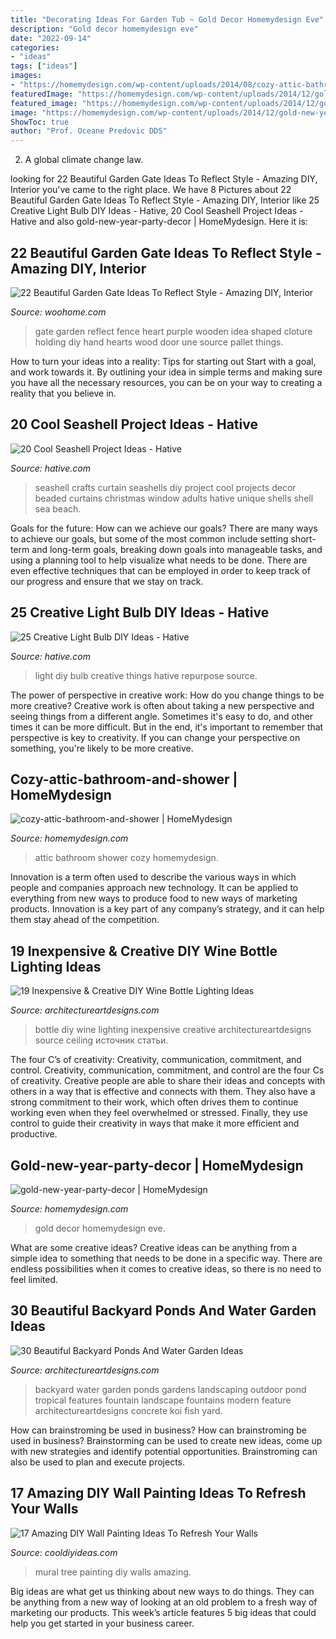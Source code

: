 ```yaml
---
title: "Decorating Ideas For Garden Tub ~ Gold Decor Homemydesign Eve"
description: "Gold decor homemydesign eve"
date: "2022-09-14"
categories:
- "ideas"
tags: ["ideas"]
images:
- "https://homemydesign.com/wp-content/uploads/2014/08/cozy-attic-bathroom-and-shower.jpg"
featuredImage: "https://homemydesign.com/wp-content/uploads/2014/12/gold-new-year-party-decor.jpg"
featured_image: "https://homemydesign.com/wp-content/uploads/2014/12/gold-new-year-party-decor.jpg"
image: "https://homemydesign.com/wp-content/uploads/2014/12/gold-new-year-party-decor.jpg"
ShowToc: true
author: "Prof. Oceane Predovic DDS"
---
```



2. A global climate change law.

	

		
looking for 22 Beautiful Garden Gate Ideas To Reflect Style - Amazing DIY, Interior you've came to the right place. We have 8 Pictures about 22 Beautiful Garden Gate Ideas To Reflect Style - Amazing DIY, Interior like 25 Creative Light Bulb DIY Ideas - Hative, 20 Cool Seashell Project Ideas - Hative and also gold-new-year-party-decor | HomeMydesign. Here it is:
		
    
## 22 Beautiful Garden Gate Ideas To Reflect Style - Amazing DIY, Interior

<img loading=lazy src="http://www.woohome.com/wp-content/uploads/2014/03/garden-gate-20.jpg" onerror="this.onerror=null;this.src='https://tse4.mm.bing.net/th?id=OIP.WbJj-2zvWaOQxS12KIGkEQHaJ4&amp;pid=15.1';" alt="22 Beautiful Garden Gate Ideas To Reflect Style - Amazing DIY, Interior">

_Source: woohome.com_

>gate garden reflect fence heart purple wooden idea shaped cloture holding diy hand hearts wood door une source pallet things. 

	

How to turn your ideas into a reality: Tips for starting out
Start with a goal, and work towards it. By outlining your idea in simple terms and making sure you have all the necessary resources, you can be on your way to creating a reality that you believe in.

    
## 20 Cool Seashell Project Ideas - Hative

<img loading=lazy src="https://hative.com/wp-content/uploads/2014/12/seashell-project-ideas/2-seashell-curtain.jpg" onerror="this.onerror=null;this.src='https://tse2.mm.bing.net/th?id=OIP.xdfI5BLaK_x54ORp-xkdjwHaJ4&amp;pid=15.1';" alt="20 Cool Seashell Project Ideas - Hative">

_Source: hative.com_

>seashell crafts curtain seashells diy project cool projects decor beaded curtains christmas window adults hative unique shells shell sea beach. 

	

Goals for the future: How can we achieve our goals?
There are many ways to achieve our goals, but some of the most common include setting short-term and long-term goals, breaking down goals into manageable tasks, and using a planning tool to help visualize what needs to be done. There are even effective techniques that can be employed in order to keep track of our progress and ensure that we stay on track.

    
## 25 Creative Light Bulb DIY Ideas - Hative

<img loading=lazy src="https://hative.com/wp-content/uploads/2015/04/light-bulb-ideas/25-creative-light-bulb-diy-ideas.jpg" onerror="this.onerror=null;this.src='https://tse1.mm.bing.net/th?id=OIP.gWM_Q35sIyXxy099CDWbIAHaNB&amp;pid=15.1';" alt="25 Creative Light Bulb DIY Ideas - Hative">

_Source: hative.com_

>light diy bulb creative things hative repurpose source. 

	

The power of perspective in creative work: How do you change things to be more creative?
Creative work is often about taking a new perspective and seeing things from a different angle. Sometimes it's easy to do, and other times it can be more difficult. But in the end, it's important to remember that perspective is key to creativity. If you can change your perspective on something, you're likely to be more creative.

    
## Cozy-attic-bathroom-and-shower | HomeMydesign

<img loading=lazy src="https://homemydesign.com/wp-content/uploads/2014/08/cozy-attic-bathroom-and-shower.jpg" onerror="this.onerror=null;this.src='https://tse2.mm.bing.net/th?id=OIP._huPrkWQjblyWGIpOBxf4AHaLK&amp;pid=15.1';" alt="cozy-attic-bathroom-and-shower | HomeMydesign">

_Source: homemydesign.com_

>attic bathroom shower cozy homemydesign. 

	

Innovation is a term often used to describe the various ways in which people and companies approach new technology. It can be applied to everything from new ways to produce food to new ways of marketing products. Innovation is a key part of any company’s strategy, and it can help them stay ahead of the competition.

    
## 19 Inexpensive &amp; Creative DIY Wine Bottle Lighting Ideas

<img loading=lazy src="https://www.architectureartdesigns.com/wp-content/uploads/2015/01/102-630x839.jpg" onerror="this.onerror=null;this.src='https://tse4.mm.bing.net/th?id=OIP.jyhJLC2aJwIvnBLKmC5CcwHaJ3&amp;pid=15.1';" alt="19 Inexpensive &amp; Creative DIY Wine Bottle Lighting Ideas">

_Source: architectureartdesigns.com_

>bottle diy wine lighting inexpensive creative architectureartdesigns source ceiling источник статьи. 

	

The four C’s of creativity: Creativity, communication, commitment, and control.
Creativity, communication, commitment, and control are the four Cs of creativity. Creative people are able to share their ideas and concepts with others in a way that is effective and connects with them. They also have a strong commitment to their work, which often drives them to continue working even when they feel overwhelmed or stressed. Finally, they use control to guide their creativity in ways that make it more efficient and productive.

    
## Gold-new-year-party-decor | HomeMydesign

<img loading=lazy src="https://homemydesign.com/wp-content/uploads/2014/12/gold-new-year-party-decor.jpg" onerror="this.onerror=null;this.src='https://tse1.mm.bing.net/th?id=OIP.wtkxnxxalpEnJKuCNiB5EgHaPE&amp;pid=15.1';" alt="gold-new-year-party-decor | HomeMydesign">

_Source: homemydesign.com_

>gold decor homemydesign eve. 

	

What are some creative ideas?
Creative ideas can be anything from a simple idea to something that needs to be done in a specific way. There are endless possibilities when it comes to creative ideas, so there is no need to feel limited.

    
## 30 Beautiful Backyard Ponds And Water Garden Ideas

<img loading=lazy src="http://www.architectureartdesigns.com/wp-content/uploads/2013/04/Backyard-ArchitectureArtDesigns-4.jpg" onerror="this.onerror=null;this.src='https://tse4.mm.bing.net/th?id=OIP.pTQD_cy7exuwIXpbB3XA8AHaLH&amp;pid=15.1';" alt="30 Beautiful Backyard Ponds And Water Garden Ideas">

_Source: architectureartdesigns.com_

>backyard water garden ponds gardens landscaping outdoor pond tropical features fountain landscape fountains modern feature architectureartdesigns concrete koi fish yard. 

	

How can brainstroming be used in business?
How can brainstroming be used in business? Brainstorming can be used to create new ideas, come up with new strategies and identify potential opportunities. Brainstroming can also be used to plan and execute projects.

    
## 17 Amazing DIY Wall Painting Ideas To Refresh Your Walls

<img loading=lazy src="http://cooldiyideas.com/wp-content/uploads/2015/07/Tree-Mural.jpg" onerror="this.onerror=null;this.src='https://tse2.mm.bing.net/th?id=OIP.TW7BOu4x3fj9FSCJ7lLnAgHaJ4&amp;pid=15.1';" alt="17 Amazing DIY Wall Painting Ideas To Refresh Your Walls">

_Source: cooldiyideas.com_

>mural tree painting diy walls amazing. 

	

Big ideas are what get us thinking about new ways to do things. They can be anything from a new way of looking at an old problem to a fresh way of marketing our products. This week’s article features 5 big ideas that could help you get started in your business career.

